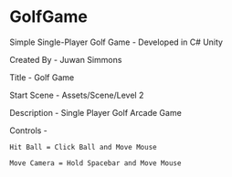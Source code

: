 # GolfGame
Simple Single-Player Golf Game - Developed in C# Unity

Created By - Juwan Simmons

Title - Golf Game

Start Scene - Assets/Scene/Level 2

Description - Single Player Golf Arcade Game

Controls -

	Hit Ball = Click Ball and Move Mouse
	
	Move Camera = Hold Spacebar and Move Mouse
